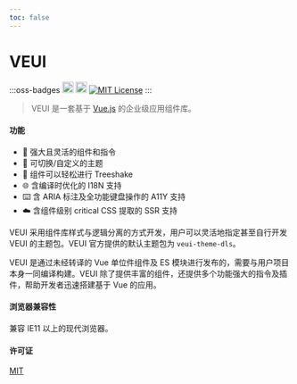 ```yaml
---
toc: false
---
```

# VEUI

:::oss-badges
[<img alt="VEUI build status" src="https://img.shields.io/github/workflow/status/ecomfe/veui/test/d20" height="20">](https://github.com/ecomfe/veui/actions/workflows/test.yml) [<img alt="VEUI on npm" src="https://img.shields.io/npm/v/veui" height="20">](https://www.npmjs.com/package/veui) [<img alt="MIT License" src="https://img.shields.io/github/license/ecomfe/veui">](https://github.com/ecomfe/veui/blob/d20/LICENSE)
:::

> VEUI 是一套基于 [Vue.js](https://vuejs.org) 的企业级应用组件库。

#### 功能

* 🤘 强大且灵活的组件和指令
* 💅 可切换/自定义的主题
* 🌲 组件可以轻松进行 Treeshake
* 🌐 含编译时优化的 I18N 支持
* ⌨️ 含 ARIA 标注及全功能键盘操作的 A11Y 支持
* ☁️ 含组件级别 critical CSS 提取的 SSR 支持

VEUI 采用组件库样式与逻辑分离的方式开发，用户可以灵活地指定甚至自行开发 VEUI 的主题包。VEUI 官方提供的默认主题包为 `veui-theme-dls`。

VEUI 是通过未经转译的 Vue 单位件组件及 ES 模块进行发布的，需要与用户项目本身一同编译构建。VEUI 除了提供丰富的组件，还提供多个功能强大的指令及插件，帮助开发者迅速搭建基于 Vue 的应用。

#### 浏览器兼容性

兼容 IE11 以上的现代浏览器。

#### 许可证

[MIT](https://github.com/ecomfe/veui/blob/dev/LICENSE)
